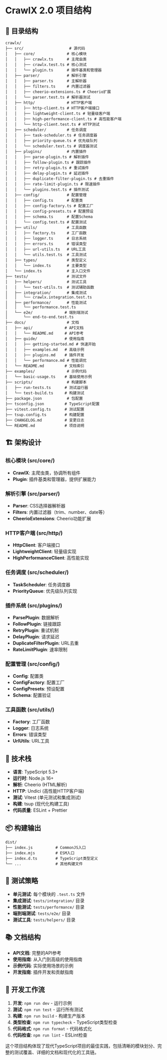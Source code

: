 # CrawlX 2.0 项目结构

## 📁 目录结构

```
crawlx/
├── src/                    # 源代码
│   ├── core/              # 核心模块
│   │   ├── crawlx.ts      # 主爬虫类
│   │   ├── crawlx.test.ts # 核心测试
│   │   └── plugin.ts      # 插件基类和管理器
│   ├── parser/            # 解析引擎
│   │   ├── parser.ts      # 主解析器
│   │   ├── filters.ts     # 内置过滤器
│   │   ├── cheerio-extensions.ts # Cheerio扩展
│   │   └── parser.test.ts # 解析器测试
│   ├── http/              # HTTP客户端
│   │   ├── http-client.ts # HTTP客户端接口
│   │   ├── lightweight-client.ts # 轻量级客户端
│   │   ├── high-performance-client.ts # 高性能客户端
│   │   └── http-client.test.ts # HTTP测试
│   ├── scheduler/         # 任务调度
│   │   ├── task-scheduler.ts # 任务调度器
│   │   ├── priority-queue.ts # 优先级队列
│   │   └── scheduler.test.ts # 调度器测试
│   ├── plugins/           # 内置插件
│   │   ├── parse-plugin.ts # 解析插件
│   │   ├── follow-plugin.ts # 跟踪插件
│   │   ├── retry-plugin.ts # 重试插件
│   │   ├── delay-plugin.ts # 延迟插件
│   │   ├── duplicate-filter-plugin.ts # 去重插件
│   │   ├── rate-limit-plugin.ts # 限速插件
│   │   └── plugins.test.ts # 插件测试
│   ├── config/            # 配置管理
│   │   ├── config.ts      # 配置类
│   │   ├── config-factory.ts # 配置工厂
│   │   ├── config-presets.ts # 配置预设
│   │   ├── schema.ts      # 配置Schema
│   │   └── config.test.ts # 配置测试
│   ├── utils/             # 工具函数
│   │   ├── factory.ts     # 工厂函数
│   │   ├── logger.ts      # 日志系统
│   │   ├── errors.ts      # 错误类型
│   │   ├── url-utils.ts   # URL工具
│   │   └── utils.test.ts  # 工具测试
│   ├── types/             # 类型定义
│   │   └── index.ts       # 主要类型
│   └── index.ts           # 主入口文件
├── tests/                 # 测试文件
│   ├── helpers/           # 测试工具
│   │   └── test-utils.ts  # 测试辅助函数
│   ├── integration/       # 集成测试
│   │   └── crawlx.integration.test.ts
│   ├── performance/       # 性能测试
│   │   └── performance.test.ts
│   └── e2e/              # 端到端测试
│       └── end-to-end.test.ts
├── docs/                  # 文档
│   ├── api/              # API文档
│   │   └── README.md     # API参考
│   ├── guide/            # 使用指南
│   │   ├── getting-started.md # 快速开始
│   │   ├── examples.md   # 高级示例
│   │   ├── plugins.md    # 插件开发
│   │   └── performance.md # 性能调优
│   └── README.md         # 文档索引
├── examples/              # 示例代码
│   └── basic-usage.ts    # 基础使用示例
├── scripts/               # 构建脚本
│   ├── run-tests.ts      # 测试运行器
│   └── test-build.ts     # 构建测试
├── package.json           # 包配置
├── tsconfig.json         # TypeScript配置
├── vitest.config.ts      # 测试配置
├── tsup.config.ts        # 构建配置
├── CHANGELOG.md          # 变更日志
└── README.md             # 项目说明
```

## 🏗️ 架构设计

### 核心模块 (src/core/)
- **CrawlX**: 主爬虫类，协调所有组件
- **Plugin**: 插件基类和管理器，提供扩展能力

### 解析引擎 (src/parser/)
- **Parser**: CSS选择器解析器
- **Filters**: 内置过滤器（trim、number、date等）
- **CheerioExtensions**: Cheerio功能扩展

### HTTP客户端 (src/http/)
- **HttpClient**: 客户端接口
- **LightweightClient**: 轻量级实现
- **HighPerformanceClient**: 高性能实现

### 任务调度 (src/scheduler/)
- **TaskScheduler**: 任务调度器
- **PriorityQueue**: 优先级队列实现

### 插件系统 (src/plugins/)
- **ParsePlugin**: 数据解析
- **FollowPlugin**: 链接跟踪
- **RetryPlugin**: 重试机制
- **DelayPlugin**: 请求延迟
- **DuplicateFilterPlugin**: URL去重
- **RateLimitPlugin**: 速率限制

### 配置管理 (src/config/)
- **Config**: 配置类
- **ConfigFactory**: 配置工厂
- **ConfigPresets**: 预设配置
- **Schema**: 配置验证

### 工具函数 (src/utils/)
- **Factory**: 工厂函数
- **Logger**: 日志系统
- **Errors**: 错误类型
- **UrlUtils**: URL工具

## 🔧 技术栈

- **语言**: TypeScript 5.3+
- **运行时**: Node.js 16+
- **解析**: Cheerio (HTML解析)
- **HTTP**: Undici (高性能HTTP客户端)
- **测试**: Vitest (单元测试和集成测试)
- **构建**: tsup (现代化构建工具)
- **代码质量**: ESLint + Prettier

## 📦 构建输出

```
dist/
├── index.js          # CommonJS入口
├── index.mjs         # ESM入口
├── index.d.ts        # TypeScript类型定义
└── ...               # 其他构建文件
```

## 🧪 测试策略

- **单元测试**: 每个模块的 `.test.ts` 文件
- **集成测试**: `tests/integration/` 目录
- **性能测试**: `tests/performance/` 目录
- **端到端测试**: `tests/e2e/` 目录
- **测试工具**: `tests/helpers/` 目录

## 📚 文档结构

- **API文档**: 完整的API参考
- **使用指南**: 从入门到高级的使用指南
- **示例代码**: 实际使用场景的示例
- **开发指南**: 插件开发和贡献指南

## 🚀 开发工作流

1. **开发**: `npm run dev` - 运行示例
2. **测试**: `npm run test` - 运行所有测试
3. **构建**: `npm run build` - 构建生产版本
4. **类型检查**: `npm run typecheck` - TypeScript类型检查
5. **代码格式**: `npm run format` - 代码格式化
6. **代码检查**: `npm run lint` - ESLint检查

这个项目结构体现了现代TypeScript项目的最佳实践，包括清晰的模块划分、完整的测试覆盖、详细的文档和现代化的工具链。
